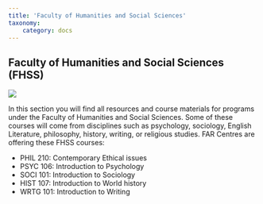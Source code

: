 ```yaml
---
title: 'Faculty of Humanities and Social Sciences'
taxonomy:
    category: docs
---
```


## Faculty of Humanities and Social Sciences (FHSS)

![](humanities.jpg)

In this section you will find all resources and course materials for programs under the Faculty of Humanities and Social Sciences. Some of these courses will come from disciplines such as psychology, sociology, English Literature, philosophy, history, writing, or religious studies. FAR Centres are offering these FHSS courses:

* PHIL 210: Contemporary Ethical issues
* PSYC 106: Introduction to Psychology
* SOCI 101: Introduction to Sociology
* HIST 107: Introduction to World history
* WRTG 101: Introduction to Writing
